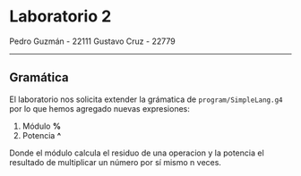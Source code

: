 # Laboratorio 2

Pedro Guzmán - 22111
Gustavo Cruz - 22779

---
## Gramática

El laboratorio nos solicita extender la grámatica de `program/SimpleLang.g4` por lo que hemos agregado nuevas expresiones:
1. Módulo **%**
2. Potencia **^**

Donde el módulo calcula el residuo de una operacion y la potencia el resultado de multiplicar un número por sí mismo n veces.


